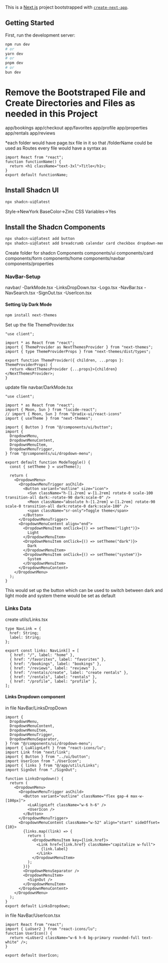 This is a [Next.js](https://nextjs.org/) project bootstrapped with [`create-next-app`](https://github.com/vercel/next.js/tree/canary/packages/create-next-app).

## Getting Started

First, run the development server:

```bash
npm run dev
# or
yarn dev
# or
pnpm dev
# or
bun dev
```

# Remove the Bootstraped File and Create Directories and Files as needed in this Project

app/bookings
app/checkout
app/favorites
app/profile
app/properties
app/rentals
app/reviews

\*each folder would have page.tsx file in it so that /folderName could be used as Routes
every file would have a syntax as

```tsx
import React from "react";
function functionName() {
  return <h1 className="text-3xl">Title</h1>;
}
export default functionName;
```

## Install Shadcn UI

```sh
npx shadcn-ui@latest
```

Style->NewYork
BaseColor->Zinc
CSS Variables->Yes

## Install the Shadcn Components

```sh
npx shadcn-ui@latest add button
npx shadcn-ui@latest add breadcrumb calendar card checkbox dropdown-menu input label popover scroll-area select seperator table textarea toast
```

Create folder for shadcn Components
components/ui
components/card
components/form
components/home
components/navbar
components/properties

### NavBar-Setup

navbar/
-DarkMode.tsx
-LinksDropDown.tsx
-Logo.tsx
-NavBar.tsx
-NavSearch.tsx
-SignOut.tsx
-UserIcon.tsx

#### Setting Up Dark Mode

```sh
npm install next-themes
```

Set up the file ThemeProvider.tsx

```tsx
"use client";

import * as React from "react";
import { ThemeProvider as NextThemesProvider } from "next-themes";
import { type ThemeProviderProps } from "next-themes/dist/types";

export function ThemeProvider({ children, ...props }: ThemeProviderProps) {
  return <NextThemesProvider {...props}>{children}</NextThemesProvider>;
}
```

update file navbar/DarkMode.tsx

```tsx
"use client";

import * as React from "react";
import { Moon, Sun } from "lucide-react";
// import { Moon, Sun } from "@radix-ui/react-icons"
import { useTheme } from "next-themes";

import { Button } from "@/components/ui/button";
import {
  DropdownMenu,
  DropdownMenuContent,
  DropdownMenuItem,
  DropdownMenuTrigger,
} from "@/components/ui/dropdown-menu";

export default function ModeToggle() {
  const { setTheme } = useTheme();

  return (
    <DropdownMenu>
      <DropdownMenuTrigger asChild>
        <Button variant="outline" size="icon">
          <Sun className="h-[1.2rem] w-[1.2rem] rotate-0 scale-100 transition-all dark:-rotate-90 dark:scale-0" />
          <Moon className="absolute h-[1.2rem] w-[1.2rem] rotate-90 scale-0 transition-all dark:rotate-0 dark:scale-100" />
          <span className="sr-only">Toggle theme</span>
        </Button>
      </DropdownMenuTrigger>
      <DropdownMenuContent align="end">
        <DropdownMenuItem onClick={() => setTheme("light")}>
          Light
        </DropdownMenuItem>
        <DropdownMenuItem onClick={() => setTheme("dark")}>
          Dark
        </DropdownMenuItem>
        <DropdownMenuItem onClick={() => setTheme("system")}>
          System
        </DropdownMenuItem>
      </DropdownMenuContent>
    </DropdownMenu>
  );
}
```

This would set up the button which can be used to switch between dark and light mode and system theme would be set as default

### Links Data

create utils/Links.tsx

```tsx
type NavLink = {
  href: String;
  label: String;
};

export const links: NavLink[] = [
  { href: "/", label: "home" },
  { href: "/favorites", label: "favorites" },
  { href: "/bookings", label: "bookings" },
  { href: "/reviews", label: "reviews" },
  { href: "/rentals/create", label: "create rentals" },
  { href: "/rentals", label: "rentals" },
  { href: "/profile", label: "profile" },
];
```

#### Links Dropdown component

in file NavBar/LinksDropDown

```tsx
import {
  DropdownMenu,
  DropdownMenuContent,
  DropdownMenuItem,
  DropdownMenuTrigger,
  DropdownMenuSeparator,
} from "@/components/ui/dropdown-menu";
import { LuAlignLeft } from "react-icons/lu";
import Link from "next/link";
import { Button } from "../ui/button";
import UserIcon from "./UserIcon";
import { links } from "@/app/utils/Links";
import SignOut from "./SignOut";

function LinksDropdown() {
  return (
    <DropdownMenu>
      <DropdownMenuTrigger asChild>
        <Button variant="outline" className="flex gap-4 max-w-[100px]">
          <LuAlignLeft className="w-6 h-6" />
          <UserIcon />
        </Button>
      </DropdownMenuTrigger>
      <DropdownMenuContent className="w-52" align="start" sideOffset={10}>
        {links.map((link) => {
          return (
            <DropdownMenuItem key={link.href}>
              <Link href={link.href} className="capitalize w-full">
                {link.label}
              </Link>
            </DropdownMenuItem>
          );
        })}
        <DropdownMenuSeparator />
        <DropdownMenuItem>
          <SignOut />
        </DropdownMenuItem>
      </DropdownMenuContent>
    </DropdownMenu>
  );
}
export default LinksDropdown;
```

in file NavBar/UserIcon.tsx

```tsx
import React from "react";
import { LuUser2 } from "react-icons/lu";
function UserIcon() {
  return <LuUser2 className="w-6 h-6 bg-primary rounded-full text-white" />;
}

export default UserIcon;
```
